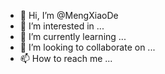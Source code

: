 - 👋 Hi, I’m @MengXiaoDe
- 👀 I’m interested in ...
- 🌱 I’m currently learning ...
- 💞️ I’m looking to collaborate on ...
- 📫 How to reach me ...

<!---
MengXiaoDe/MengXiaoDe is a ✨ special ✨ repository because its `README.md` (this file) appears on your GitHub profile.
You can click the Preview link to take a look at your changes.
--->
